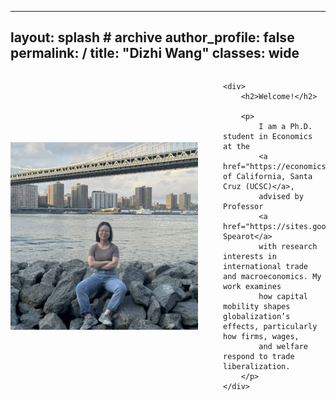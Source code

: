 
---
layout: splash # archive
author_profile: false
permalink: /
title: "Dizhi Wang"
classes: wide
---

<div style="display: flex; align-items: center; justify-content: center; max-width: 900px; margin: auto;">
    <img src="/images/wdz.jpg" width="300" style="margin-right: 40px;" /> 

    <div>
        <h2>Welcome!</h2>

        <p>
            I am a Ph.D. student in Economics at the 
            <a href="https://economics.ucsc.edu/">University of California, Santa Cruz (UCSC)</a>, 
            advised by Professor 
            <a href="https://sites.google.com/view/acspearot/home">Alan Spearot</a> 
            with research interests in international trade and macroeconomics. My work examines 
            how capital mobility shapes globalization’s effects, particularly how firms, wages, 
            and welfare respond to trade liberalization.
        </p>
    </div>
</div>









